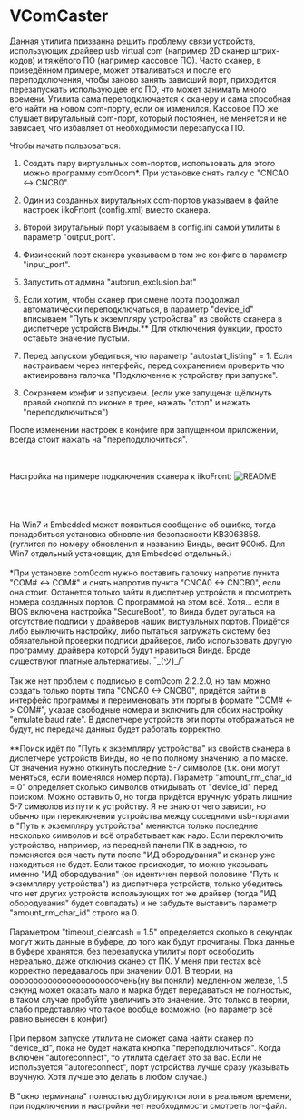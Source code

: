 # VComCaster
Данная утилита призванна решить проблему связи устройств, использующих драйвер usb virtual com (например 2D сканер штрих-кодов) и тяжёлого ПО (например кассовое ПО). Часто сканер, в приведённом примере, может отваливаться и после его переподключения, чтобы заново занять зависший порт, приходится перезапускать использующее его ПО, что может занимать много времени. Утилита сама переподключается к сканеру и сама способная его найти на новом com-порту, если он изменился. Кассовое ПО же слушает вирутальный com-порт, который постоянен, не меняется и не зависает, что избавляет от необходимости перезапуска ПО.

Чтобы начать пользоваться:

1. Создать пару виртуальных com-портов, использовать для этого можно программу com0com*. При установке снять галку с "CNCA0 <-> CNCB0".

2. Один из созданных вирутальных com-портов указываем в файле настроек iikoFrtont (config.xml) вместо сканера.

3. Второй вирутальный порт указываем в config.ini самой утилиты в параметр "output_port".

4. Физический порт сканера указываем в том же конфиге в параметр "input_port".

5. Запустить от админа "autorun_exclusion.bat"

6. Если хотим, чтобы сканер при смене порта продолжал автоматически переподключаться, в параметр "device_id" вписываем "Путь к экземпляру устройства" из свойств сканера в диспетчере устройств Винды.** Для отключения функции, просто оставьте значение пустым.

7. Перед запуском убедиться, что параметр "autostart_listing" = 1. Если настраиваем через интерфейс, перед сохранением проверить что активирована галочка "Подключение к устройству при запуске".

8. Сохраняем конфиг и запускаем. (если уже запущена: щёлкнуть правой кнопкой по иконке в трее, нажать "стоп" и нажать "переподключиться")

После изменении настроек в конфиге при запущенном приложении, всегда стоит нажать на "переподключиться".
<br>
<br>
<br>

Настройка на примере подключения сканера к iikoFront:
![README](https://github.com/user-attachments/assets/05d50390-bec1-460e-9390-7d052a3a4bb2)
<br>
<br>
<br>
<br>
<br>
На Win7 и Embedded может появиться сообщение об ошибке, тогда понадобиться установка обновления безопасности KB3063858. (гуглится по номеру обновления и названию Винды, весит 900кб. Для Win7 отдельный установщик, для Embedded отдельный.)
<br>
<br>
*При установке com0com нужно поставить галочку напротив пункта "COM# <-> COM#" и снять напротив пункта "CNCA0 <-> CNCB0", если она стоит. Останется только зайти в диспетчер устройств и посмотреть номера созданных портов. С программой на этом всё.
Хотя... если в BIOS включена настройка "SecureBoot", то Винда будет ругаться на отсутствие подписи у драйверов наших виртуальных портов. Придётся либо выключить настройку, либо пытаться загружать систему без обязательной проверки подписи драйверов, либо использовать другую программу, драйвера которой будут нравиться Винде. Вроде существуют платные альтернативы. ¯\_(ツ)_/¯<br><br>
Так же нет проблем с подписью в com0com 2.2.2.0, но там можно создать только порты типа "CNCA0 <-> CNCB0", придётся зайти в интерфейс программы и переименовать эти порты в формате "COM# <-> COM#", указав свободные номера и включить для обоих настройку "emulate baud rate". В диспетчере устройств эти порты отображаться не будут, но передача данных будет работать корректно.
<br>
<br>
**Поиск идёт по "Путь к экземпляру устройства" из свойств сканера в диспетчере устройств Винды, но не по полному значению, а по маске. От значения нужно откинуть последние 5-7 символов (т.к. они могут меняться, если поменялся номер порта). Параметр "amount_rm_char_id = 0" определяет сколько символов откидывать от "device_id" перед поиском. Можно оставить 0, но тогда придётся вручную убрать лишние 5-7 символов из пути к устройству.
Я не знаю от чего зависит, но обычно при переключении устройства между соседними usb-портами в "Путь к экземпляру устройства" меняются только последние несколько символов и всё отрабатывает как надо. Если переключить устройство, например, из передней панели ПК в заднюю, то поменяется вся часть пути после "ИД обородувания" и сканер уже находиться не будет. Если такое происходит, то можно указывать именно "ИД обородувания" (он идентичен первой половине "Путь к экземпляру устройства") из диспетчера устройств, только убедитесь что нет других устройств использующих тот же драйвер (тогда "ИД обородувания" будет совпадать) и не забудьте выставить параметр "amount_rm_char_id" строго на 0.
<br>
<br>
Параметром "timeout_clearcash = 1.5" определяется сколько в секундах могут жить данные в буфере, до того как будут прочитаны. Пока данные в буфере хранятся, без перезапуска утилиты порт освободить нереально, даже отключив сканер от ПК. У меня при тестах всё корректно передавалось при значении 0.01. В теории, на ооооооооооооооооооооооочень(ну вы поняли) медленном железе, 1.5 секунд может оказать мало и марка будет передаваться не полностью, в таком случае пробуйте увеличить это значение. Это только в теории, слабо представляю что такое вообще возможно. (но параметр всё равно вынесен в конфиг)
<br>
<br>
При первом запуске утилита не сможет сама найти сканер по "device_id", пока не будет нажата кнопка "переподключиться". Когда включен "autoreconnect", то утилита сделает это за вас. Если не используется "autoreconnect", порт устройства лучше сразу указывать вручную. Хотя лучше это делать в любом случае.)
<br>
<br>
В "окно терминала" полностью дублируются логи в реальном времени, при подключении и настройки нет необходимости смотреть лог-файл.

